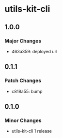 # utils-kit-cli

## 1.0.0

### Major Changes

- 463a359: deployed url

## 0.1.1

### Patch Changes

- c818a55: bump

## 0.1.0

### Minor Changes

- utils-kit-cli 1 release
